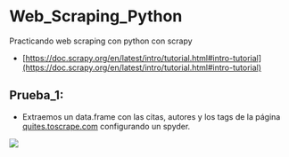 # Web_Scraping_Python
Practicando web scraping con python con scrapy

- [https://doc.scrapy.org/en/latest/intro/tutorial.html#intro-tutorial](https://doc.scrapy.org/en/latest/intro/tutorial.html#intro-tutorial)

## Prueba_1:

- Extraemos un data.frame con las citas, autores y los tags de la página  [quites.toscrape.com](quites.toscrape.com) configurando un spyder.

![](https://i.ibb.co/r4W0c3H/Captura.png)
